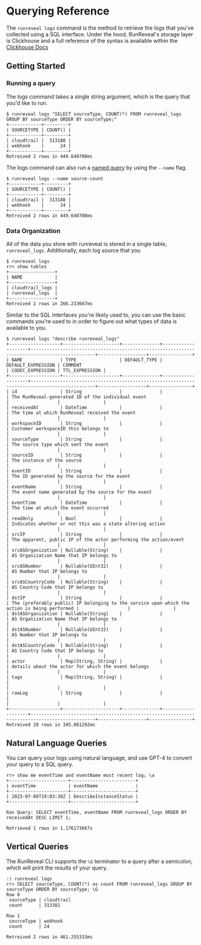 # Querying Reference

The `runreveal logs` command is the method to retrieve the logs that you've collected using a SQL interface. Under the hood, RunReveal's storage layer is Clickhouse and a full reference of the syntax is available within the [Clickhouse Docs](https://clickhouse.com/docs/en/sql-reference)

## Getting Started

### Running a query

The logs command takes a single string argument, which is the query that you'd like to run.

```
$ runreveal logs "SELECT sourceType, COUNT(*) FROM runreveal_logs GROUP BY sourceType ORDER BY sourceType;" 
+------------+---------+
| SOURCETYPE | COUNT() |
+------------+---------+
| cloudtrail |  313188 |
| webhook    |      24 |
+------------+---------+
Retreived 2 rows in 449.640708ms
```

The logs command can also run a [named query](../../reference/querying-your-logs/named-queries.md) by using the `--name` flag.

```
$ runreveal logs --name source-count
+------------+---------+
| SOURCETYPE | COUNT() |
+------------+---------+
| cloudtrail |  313188 |
| webhook    |      24 |
+------------+---------+
Retreived 2 rows in 449.640708ms
```

### Data Organization

All of the data you store with runreveal is stored in a single table, `runreveal_logs`. Additionally, each log source that you&#x20;

```
$ runreveal logs
rr> show tables
+-----------------+
| NAME            |
+-----------------+
| cloudtrail_logs |
| runreveal_logs  |
+-----------------+
Retreived 2 rows in 266.233667ms
```

Similar to the SQL interfaces you're likely used to, you can use the basic commands you're used to in order to figure out what types of data is available to you.

```
$ runreveal logs "describe runreveal_logs"
+-------------------+---------------------+--------------+--------------------+----------------------------------------------------------------------------------------------+------------------+----------------+
| NAME              | TYPE                | DEFAULT_TYPE | DEFAULT_EXPRESSION | COMMENT                                                                                      | CODEC_EXPRESSION | TTL_EXPRESSION |
+-------------------+---------------------+--------------+--------------------+----------------------------------------------------------------------------------------------+------------------+----------------+
| id                | String              |              |                    | The RunReveal-generated ID of the individual event                                           |                  |                |
| receivedAt        | DateTime            |              |                    | The time at which RunReveal received the event                                               |                  |                |
| workspaceID       | String              |              |                    | Customer workspaceID this belongs to                                                         |                  |                |
| sourceType        | String              |              |                    | The source type which sent the event                                                         |                  |                |
| sourceID          | String              |              |                    | The instance of the source                                                                   |                  |                |
| eventID           | String              |              |                    | The ID generated by the source for the event                                                 |                  |                |
| eventName         | String              |              |                    | The event name generated by the source for the event                                         |                  |                |
| eventTime         | DateTime            |              |                    | The time at which the event occurred                                                         |                  |                |
| readOnly          | Bool                |              |                    | Indicates whether or not this was a state altering action                                    |                  |                |
| srcIP             | String              |              |                    | The apparent, public IP of the actor performing the action/event                             |                  |                |
| srcASOrganization | Nullable(String)    |              |                    | AS Organization Name that IP belongs to                                                      |                  |                |
| srcASNumber       | Nullable(UInt32)    |              |                    | AS Number that IP belongs to                                                                 |                  |                |
| srcASCountryCode  | Nullable(String)    |              |                    | AS Country Code that IP belongs to                                                           |                  |                |
| dstIP             | String              |              |                    | The (preferably public) IP belonging to the service upon which the action is being performed |                  |                |
| dstASOrganization | Nullable(String)    |              |                    | AS Organization Name that IP belongs to                                                      |                  |                |
| dstASNumber       | Nullable(UInt32)    |              |                    | AS Number that IP belongs to                                                                 |                  |                |
| dstASCountryCode  | Nullable(String)    |              |                    | AS Country Code that IP belongs to                                                           |                  |                |
| actor             | Map(String, String) |              |                    | details about the actor for which the event belongs                                          |                  |                |
| tags              | Map(String, String) |              |                    |                                                                                              |                  |                |
| rawLog            | String              |              |                    |                                                                                              |                  |                |
+-------------------+---------------------+--------------+--------------------+----------------------------------------------------------------------------------------------+------------------+----------------+
Retreived 20 rows in 345.061292ms

```

## Natural Language Queries

You can query your logs using natural language, and use GPT-4 to convert your query to a SQL query.

```
rr> show me eventTime and eventName most recent log; \a
+----------------------+------------------------+
| eventTime            | eventName              |
+----------------------+------------------------+
| 2023-07-08T19:03:38Z | DescribeInstanceStatus |
+----------------------+------------------------+

Ran Query: SELECT eventTime, eventName FROM runreveal_logs ORDER BY receivedAt DESC LIMIT 1;

Retrieved 1 rows in 1.176173667s
```

## Vertical Queries

The RunReveal CLI supports the `\G` terminator to a query after a semicolon, which will print the results of your query.

```
:) runreveal logs
rr> SELECT sourceType, COUNT(*) as count FROM runreveal_logs GROUP BY sourceType ORDER BY sourceType; \G
Row 0
 sourceType | cloudtrail 
 count      | 313381     

Row 1
 sourceType | webhook 
 count      | 24      

Retreived 2 rows in 461.255333ms

```

